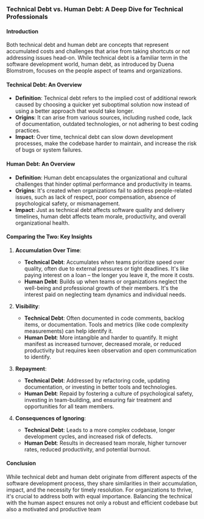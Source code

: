 ### **Technical Debt vs. Human Debt: A Deep Dive for Technical Professionals**

#### **Introduction**

Both technical debt and human debt are concepts that represent accumulated costs and challenges that arise from taking shortcuts or not addressing issues head-on. While technical debt is a familiar term in the software development world, human debt, as introduced by Duena Blomstrom, focuses on the people aspect of teams and organizations.

#### **Technical Debt: An Overview**

-   **Definition**: Technical debt refers to the implied cost of additional rework caused by choosing a quicker yet suboptimal solution now instead of using a better approach that would take longer.
-   **Origins**: It can arise from various sources, including rushed code, lack of documentation, outdated technologies, or not adhering to best coding practices.
-   **Impact**: Over time, technical debt can slow down development processes, make the codebase harder to maintain, and increase the risk of bugs or system failures.

#### **Human Debt: An Overview**

-   **Definition**: Human debt encapsulates the organizational and cultural challenges that hinder optimal performance and productivity in teams.
-   **Origins**: It's created when organizations fail to address people-related issues, such as lack of respect, poor compensation, absence of psychological safety, or mismanagement.
-   **Impact**: Just as technical debt affects software quality and delivery timelines, human debt affects team morale, productivity, and overall organizational health.

#### **Comparing the Two: Key Insights**

1.  **Accumulation Over Time**:
    
    -   **Technical Debt**: Accumulates when teams prioritize speed over quality, often due to external pressures or tight deadlines. It's like paying interest on a loan – the longer you leave it, the more it costs.
    -   **Human Debt**: Builds up when teams or organizations neglect the well-being and professional growth of their members. It's the interest paid on neglecting team dynamics and individual needs.
2.  **Visibility**:
    
    -   **Technical Debt**: Often documented in code comments, backlog items, or documentation. Tools and metrics (like code complexity measurements) can help identify it.
    -   **Human Debt**: More intangible and harder to quantify. It might manifest as increased turnover, decreased morale, or reduced productivity but requires keen observation and open communication to identify.
3.  **Repayment**:
    
    -   **Technical Debt**: Addressed by refactoring code, updating documentation, or investing in better tools and technologies.
    -   **Human Debt**: Repaid by fostering a culture of psychological safety, investing in team-building, and ensuring fair treatment and opportunities for all team members.
4.  **Consequences of Ignoring**:
    
    -   **Technical Debt**: Leads to a more complex codebase, longer development cycles, and increased risk of defects.
    -   **Human Debt**: Results in decreased team morale, higher turnover rates, reduced productivity, and potential burnout.

#### **Conclusion**

While technical debt and human debt originate from different aspects of the software development process, they share similarities in their accumulation, impact, and the necessity for timely resolution. For organizations to thrive, it's crucial to address both with equal importance. Balancing the technical with the human aspect ensures not only a robust and efficient codebase but also a motivated and productive team
